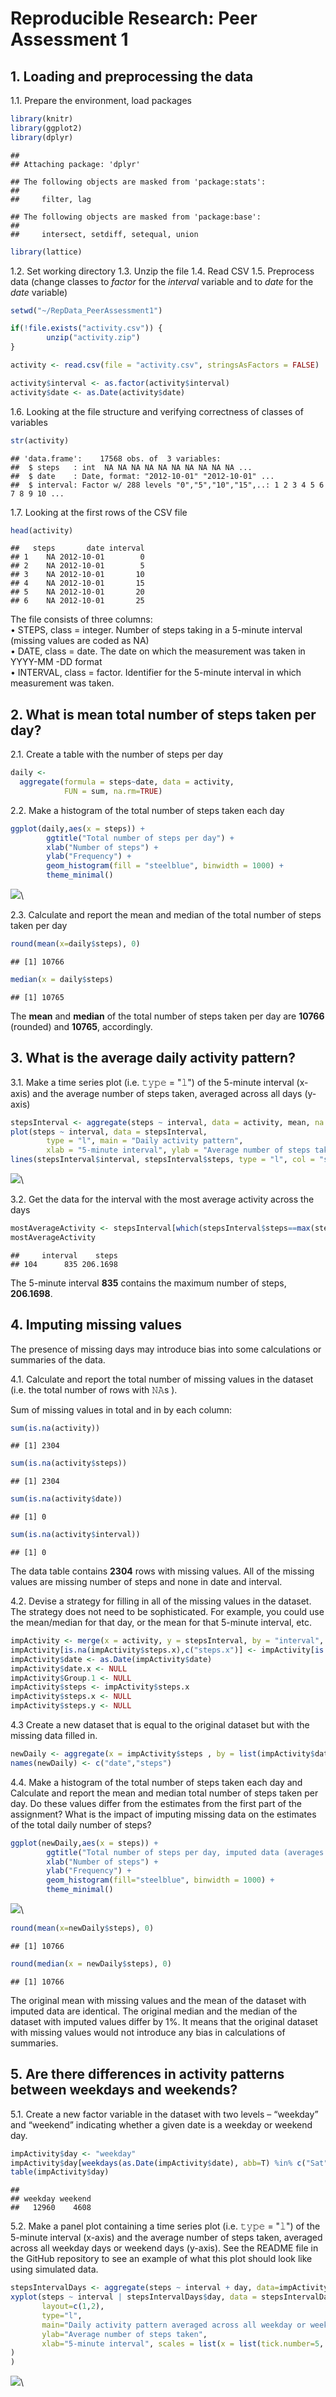 # Reproducible Research: Peer Assessment 1

  
## 1. Loading and preprocessing the data  
  
1.1. Prepare the environment, load packages

```r
library(knitr)
library(ggplot2)
library(dplyr)
```

```
## 
## Attaching package: 'dplyr'
```

```
## The following objects are masked from 'package:stats':
## 
##     filter, lag
```

```
## The following objects are masked from 'package:base':
## 
##     intersect, setdiff, setequal, union
```

```r
library(lattice)
```

1.2. Set working directory
1.3. Unzip the file
1.4. Read CSV
1.5. Preprocess data (change classes to _factor_ for the _interval_ variable and to _date_ for the _date_ variable)

```r
setwd("~/RepData_PeerAssessment1") 

if(!file.exists("activity.csv")) {
        unzip("activity.zip")
}

activity <- read.csv(file = "activity.csv", stringsAsFactors = FALSE)

activity$interval <- as.factor(activity$interval)
activity$date <- as.Date(activity$date)
```


1.6. Looking at the file structure and verifying correctness of classes of variables

```r
str(activity)
```

```
## 'data.frame':	17568 obs. of  3 variables:
##  $ steps   : int  NA NA NA NA NA NA NA NA NA NA ...
##  $ date    : Date, format: "2012-10-01" "2012-10-01" ...
##  $ interval: Factor w/ 288 levels "0","5","10","15",..: 1 2 3 4 5 6 7 8 9 10 ...
```

1.7. Looking at the first rows of the CSV file

```r
head(activity)
```

```
##   steps       date interval
## 1    NA 2012-10-01        0
## 2    NA 2012-10-01        5
## 3    NA 2012-10-01       10
## 4    NA 2012-10-01       15
## 5    NA 2012-10-01       20
## 6    NA 2012-10-01       25
```

The file consists of three columns:  
• STEPS, class = integer. Number of steps taking in a 5-minute interval (missing values are coded as NA)    
• DATE, class = date. The date on which the measurement was taken in YYYY-MM  -DD format  
• INTERVAL, class = factor. Identifier for the 5-minute interval in which measurement was taken.    
  

## 2. What is mean total number of steps taken per day?  
  
2.1. Create a table with the number of steps per day

```r
daily <-
  aggregate(formula = steps~date, data = activity,
            FUN = sum, na.rm=TRUE)
```

2.2. Make a histogram of the total number of steps taken each day

```r
ggplot(daily,aes(x = steps)) +
        ggtitle("Total number of steps per day") +
        xlab("Number of steps") +
        ylab("Frequency") +
        geom_histogram(fill = "steelblue", binwidth = 1000) +
        theme_minimal() 
```

![](PA1_template_files/figure-html/histogram1-1.png)\


2.3. Calculate and report the mean and median of the total number of steps taken per day  


```r
round(mean(x=daily$steps), 0)
```

```
## [1] 10766
```


```r
median(x = daily$steps)
```

```
## [1] 10765
```

The **mean** and **median** of the total number of steps taken per day are **10766** (rounded) and **10765**, accordingly.  
  

## 3. What is the average daily activity pattern?  
  
3.1. Make a time series plot (i.e. 𝚝𝚢𝚙𝚎 = "𝚕") of the 5-minute interval (x-axis) and the average number of steps taken, averaged across all days (y-axis)

```r
stepsInterval <- aggregate(steps ~ interval, data = activity, mean, na.rm = TRUE)
plot(steps ~ interval, data = stepsInterval, 
        type = "l", main = "Daily activity pattern", 
        xlab = "5-minute interval", ylab = "Average number of steps taken")
lines(stepsInterval$interval, stepsInterval$steps, type = "l", col = "steelblue", lwd = 1)
```

![](PA1_template_files/figure-html/intervalactivity-1.png)\


  
3.2. Get the data for the interval with the most average activity across the days

```r
mostAverageActivity <- stepsInterval[which(stepsInterval$steps==max(stepsInterval$steps)),]
mostAverageActivity
```

```
##     interval    steps
## 104      835 206.1698
```
  
The 5-minute interval **835** contains the maximum number of steps, **206.1698**.  

## 4. Imputing missing values  
  
The presence of missing days may introduce bias into some calculations or summaries of the data.  

4.1. Calculate and report the total number of missing values in the dataset (i.e. the total number of rows with 𝙽𝙰s  ).
  
Sum of missing values in total and in by each column:

```r
sum(is.na(activity))
```

```
## [1] 2304
```

```r
sum(is.na(activity$steps))
```

```
## [1] 2304
```

```r
sum(is.na(activity$date))
```

```
## [1] 0
```

```r
sum(is.na(activity$interval))
```

```
## [1] 0
```
The data table contains **2304** rows with missing values. All of the missing values are missing number of steps and none in date and interval. 

4.2. Devise a strategy for filling in all of the missing values in the dataset. The strategy does not need to be sophisticated. For example, you could use the mean/median for that day, or the mean for that 5-minute interval, etc.

```r
impActivity <- merge(x = activity, y = stepsInterval, by = "interval", all.x = TRUE)
impActivity[is.na(impActivity$steps.x),c("steps.x")] <- impActivity[is.na(impActivity$steps.x),c("steps.y")]
impActivity$date <- as.Date(impActivity$date)
impActivity$date.x <- NULL
impActivity$Group.1 <- NULL
impActivity$steps <- impActivity$steps.x
impActivity$steps.x <- NULL
impActivity$steps.y <- NULL
```

4.3 Create a new dataset that is equal to the original dataset but with the missing data filled in.

```r
newDaily <- aggregate(x = impActivity$steps , by = list(impActivity$date), FUN = sum ,na.rm=TRUE)
names(newDaily) <- c("date","steps")
```
  
4.4. Make a histogram of the total number of steps taken each day and Calculate and report the mean and median total number of steps taken per day. Do these values differ from the estimates from the first part of the assignment? What is the impact of imputing missing data on the estimates of the total daily number of steps?

```r
ggplot(newDaily,aes(x = steps)) +
        ggtitle("Total number of steps per day, imputed data (averages instead NAs)") +
        xlab("Number of steps") +
        ylab("Frequency") +
        geom_histogram(fill="steelblue", binwidth = 1000) +
        theme_minimal() 
```

![](PA1_template_files/figure-html/histograminputted-1.png)\


```r
round(mean(x=newDaily$steps), 0)
```

```
## [1] 10766
```


```r
round(median(x = newDaily$steps), 0)
```

```
## [1] 10766
```

The original mean with missing values and the mean of the dataset with imputed data are identical. 
The original median and the median of the dataset with imputed values differ by 1%. 
It means that the original dataset with missing values would not introduce any bias in calculations of summaries.   
  

## 5. Are there differences in activity patterns between weekdays and weekends?  
  
5.1. Create a new factor variable in the dataset with two levels – “weekday” and “weekend” indicating whether a given date is a weekday or weekend day.  


```r
impActivity$day <- "weekday"
impActivity$day[weekdays(as.Date(impActivity$date), abb=T) %in% c("Sat","Sun")] <- "weekend"
table(impActivity$day)
```

```
## 
## weekday weekend 
##   12960    4608
```
  
5.2. Make a panel plot containing a time series plot (i.e. 𝚝𝚢𝚙𝚎 = "𝚕") of the 5-minute interval (x-axis) and the average number of steps taken, averaged across all weekday days or weekend days (y-axis). See the README file in the GitHub repository to see an example of what this plot should look like using simulated data.  

```r
stepsIntervalDays <- aggregate(steps ~ interval + day, data=impActivity, mean, na.rm = TRUE, na.action = NULL)
xyplot(steps ~ interval | stepsIntervalDays$day, data = stepsIntervalDays, 
       layout=c(1,2),
       type="l",
       main="Daily activity pattern averaged across all weekday or weekend days",
       ylab="Average number of steps taken", 
       xlab="5-minute interval", scales = list(x = list(tick.number=5, limits = c(50,300))
)
)
```

![](PA1_template_files/figure-html/lattice-1.png)\
 
 
